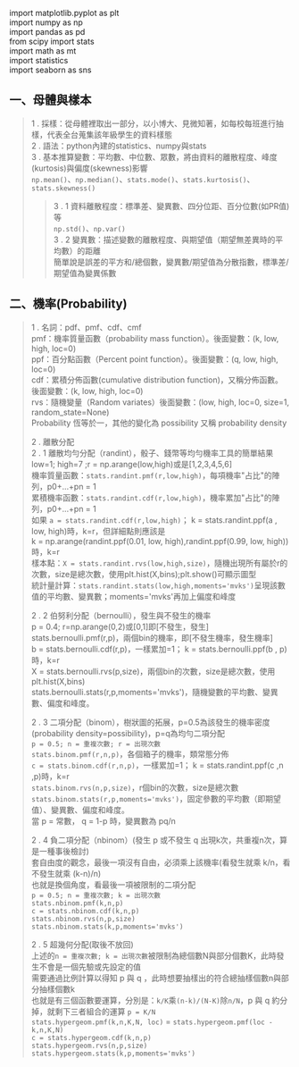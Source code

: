 import matplotlib.pyplot as plt<br>
import numpy as np<br>
import pandas as pd<br>
from scipy import stats<br>
import math as mt<br>
import statistics<br>
import seaborn as sns<br>

## 一、母體與樣本
> 1 . 採樣：從母體裡取出一部分，以小博大、見微知著，如每校每班進行抽樣，代表全台蒐集該年級學生的資料樣態<br>
> 2 . 語法：python內建的statistics、numpy與stats<br>
> 3 . 基本推算變數：平均數、中位數、眾數，將由資料的離散程度、峰度(kurtosis)與偏度(skewness)影響<br>
> `np.mean()`、`np.median()`、`stats.mode()`、`stats.kurtosis()`、`stats.skewness()`<br>
>> 3 . 1 資料離散程度：標準差、變異數、四分位距、百分位數(如PR值)等<br>
>> `np.std()`、`np.var()`<br>
>> 3 . 2 變異數：描述變數的離散程度、與期望值（期望無差異時的平均數）的距離<br>
>> 簡單說是誤差的平方和/總個數，變異數/期望值為分散指數，標準差/期望值為變異係數<br>

## 二、機率(Probability)
> 1 . 名詞：pdf、pmf、cdf、cmf<br>
> pmf：機率質量函數（probability mass function）。後面變數：(k, low, high, loc=0)<br>
> ppf：百分點函數（Percent point function）。後面變數：(q, low, high, loc=0)<br>
> cdf：累積分佈函數(cumulative distribution function)，又稱分佈函數。後面變數：(k, low, high, loc=0)<br>
> rvs：隨機變量（Random variates）後面變數：(low, high, loc=0, size=1, random_state=None)<br>
> Probability 恆等於一，其他的變化為 possibility 又稱 probability density
> 
> 2 . 離散分配<br>
> 2 . 1 離散均勻分配（randint），骰子、錢幣等均勻機率工具的簡單結果<br>
> low=1; high=7 ;r = np.arange(low,high)或是[1,2,3,4,5,6]<br>
> 機率質量函數：`stats.randint.pmf(r,low,high)`，每項機率"占比"的陣列，p0+...+pn = 1<br>
> 累積機率函數：`stats.randint.cdf(r,low,high)`，機率累加"占比"的陣列，p0+...+pn = 1<br>
> 如果 `a = stats.randint.cdf(r,low,high)`； k = stats.randint.ppf(a , low, high)時，k=r，但詳細點則應該是<br>
> k = np.arange(randint.ppf(0.01, low, high),randint.ppf(0.99, low, high))時，k=r<br>
> 樣本點：`X = stats.randint.rvs(low,high,size)`，隨機出現所有屬於r的次數，size是總次數，使用plt.hist(X,bins);plt.show()可顯示圖型 <br>
> 統計量計算：`stats.randint.stats(low,high,moments='mvks')`呈現該數值的平均數、變異數；moments='mvks'再加上偏度和峰度<br>
> 
> 2 . 2 伯努利分配（bernoulli），發生與不發生的機率<br>
> p = 0.4; r=np.arange(0,2)或[0,1]即[不發生，發生]<br>
> stats.bernoulli.pmf(r,p)，兩個bin的機率，即[不發生機率，發生機率]<br>
> b = stats.bernoulli.cdf(r,p)，一樣累加=1； k = stats.bernoulli.ppf(b , p)時，k=r<br>
> X = stats.bernoulli.rvs(p,size)，兩個bin的次數，size是總次數，使用plt.hist(X,bins)<br>
> stats.bernoulli.stats(r,p,moments='mvks')，隨機變數的平均數、變異數、偏度和峰度。<br>
> 
> 2 . 3 二項分配（binom），樹狀圖的拓展，p=0.5為該發生的機率密度(probability density=possibility)，p=q為均勻二項分配<br>
> `p = 0.5; n = 重複次數; r = 出現次數`<br>
> `stats.binom.pmf(r,n,p)`，各個箱子的機率，類常態分佈<br>
> `c = stats.binom.cdf(r,n,p)`，一樣累加=1； k = stats.randint.ppf(c ,n ,p)時，k=r<br>
> `stats.binom.rvs(n,p,size)`，r個bin的次數，size是總次數<br>
> `stats.binom.stats(r,p,moments='mvks')`，固定參數的平均數（即期望值）、變異數、偏度和峰度。<br>
> 當 p = 常數， q = 1-p 時，變異數為 pq/n<br>
> 
> 2 . 4 負二項分配（nbinom）(發生 p 或不發生 q 出現k次，共重複n次，算是一種事後檢討)<br>
> 套自由度的觀念，最後一項沒有自由，必須乘上該機率(看發生就乘 k/n，看不發生就乘 (k-n)/n)<br>
> 也就是換個角度，看最後一項被限制的二項分配<br>
> `p = 0.5; n = 重複次數; k = 出現次數`<br>
> `stats.nbinom.pmf(k,n,p)`<br>
> `c = stats.nbinom.cdf(k,n,p)`<br>
> `stats.nbinom.rvs(n,p,size)`<br>
> `stats.nbinom.stats(k,p,moments='mvks')`<br>
> 
> 2 . 5 超幾何分配(取後不放回)<br>
> 上述的`n = 重複次數; k = 出現次數`被限制為總個數N與部分個數K，此時發生不會是一個先驗或先設定的值<br>
> 需要通過比例計算以得知 p 與 q ，此時想要抽樣出的符合總抽樣個數n與部分抽樣個數k<br>
> 也就是有三個函數要運算，分別是：`k/K`乘`(n-k)/(N-K)`除`n/N`，p 與 q 約分掉，就剩下三者組合的運算
> `p = K/N `<br>
> `stats.hypergeom.pmf(k,n,K,N, loc)` = `stats.hypergeom.pmf(loc - k,n,K,N)`<br>
> `c = stats.hypergeom.cdf(k,n,p)`<br>
> `stats.hypergeom.rvs(n,p,size)`<br>
> `stats.hypergeom.stats(k,p,moments='mvks')`<br>
